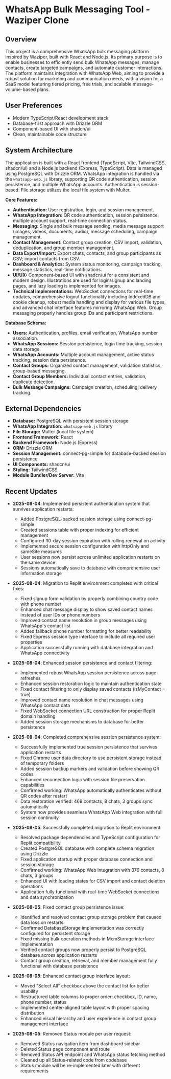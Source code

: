 # WhatsApp Bulk Messaging Tool - Waziper Clone

## Overview
This project is a comprehensive WhatsApp bulk messaging platform inspired by Waziper, built with React and Node.js. Its primary purpose is to enable businesses to efficiently send bulk WhatsApp messages, manage contacts, create targeted campaigns, and automate customer interactions. The platform maintains integration with WhatsApp Web, aiming to provide a robust solution for marketing and communication needs, with a vision for a SaaS model featuring tiered pricing, free trials, and scalable message-volume-based plans.

## User Preferences
- Modern TypeScript/React development stack
- Database-first approach with Drizzle ORM
- Component-based UI with shadcn/ui
- Clean, maintainable code structure

## System Architecture
The application is built with a React frontend (TypeScript, Vite, TailwindCSS, shadcn/ui) and a Node.js backend (Express, TypeScript). Data is managed using PostgreSQL with Drizzle ORM. WhatsApp integration is handled via the `whatsapp-web.js` library, supporting QR code authentication, session persistence, and multiple WhatsApp accounts. Authentication is session-based. File storage utilizes the local file system with Multer.

**Core Features:**
- **Authentication:** User registration, login, and session management.
- **WhatsApp Integration:** QR code authentication, session persistence, multiple account support, real-time connection status.
- **Messaging:** Single and bulk message sending, media message support (images, videos, documents, audio), message scheduling, campaign management.
- **Contact Management:** Contact group creation, CSV import, validation, deduplication, and group member management.
- **Data Export/Import:** Export chats, contacts, and group participants as CSV; import contacts from CSV.
- **Dashboard & Analytics:** System status monitoring, campaign tracking, message statistics, real-time notifications.
- **UI/UX:** Component-based UI with shadcn/ui for a consistent and modern design. Illustrations are used for login/signup and landing pages, and lazy loading is implemented for images.
- **Technical Implementations:** WebSocket connections for real-time updates, comprehensive logout functionality including IndexedDB and cookie cleanup, robust media handling and display for various file types, and advanced chat interface features mirroring WhatsApp Web. Group messaging properly handles group IDs and participant restrictions.

**Database Schema:**
- **Users:** Authentication, profiles, email verification, WhatsApp number association.
- **WhatsApp Sessions:** Session persistence, login time tracking, session data storage.
- **WhatsApp Accounts:** Multiple account management, active status tracking, session data persistence.
- **Contact Groups:** Organized contact management, validation statistics, group-based messaging.
- **Contact Group Members:** Individual contact entries, validation, duplicate detection.
- **Bulk Message Campaigns:** Campaign creation, scheduling, delivery tracking.

## External Dependencies
- **Database:** PostgreSQL with persistent session storage
- **WhatsApp Integration:** `whatsapp-web.js` library
- **File Storage:** Multer (local file system)
- **Frontend Framework:** React
- **Backend Framework:** Node.js (Express)
- **ORM:** Drizzle ORM
- **Session Management:** connect-pg-simple for database-backed session persistence
- **UI Components:** shadcn/ui
- **Styling:** TailwindCSS
- **Module Bundler/Dev Server:** Vite

## Recent Updates
- **2025-08-04**: Implemented persistent authentication system that survives application restarts:
  - Added PostgreSQL-backed session storage using connect-pg-simple
  - Created sessions table with proper indexing for efficient management
  - Configured 30-day session expiration with rolling renewal on activity
  - Implemented secure session configuration with httpOnly and sameSite measures
  - User sessions now persist across unlimited application restarts on the same device
  - Sessions automatically save to database with comprehensive user information storage

- **2025-08-04**: Migration to Replit environment completed with critical fixes:
  - Fixed signup form validation by properly combining country code with phone number
  - Enhanced chat message display to show saved contact names instead of user IDs or phone numbers
  - Improved contact name resolution in group messages using WhatsApp's contact list
  - Added fallback phone number formatting for better readability
  - Fixed Express session type interface to include all required user properties
  - Application successfully running with database integration and WhatsApp connectivity

- **2025-08-04**: Enhanced session persistence and contact filtering:
  - Implemented robust WhatsApp session persistence across page refreshes
  - Enhanced session restoration logic to maintain authentication state
  - Fixed contact filtering to only display saved contacts (isMyContact = true)
  - Improved contact name resolution in chat messages using WhatsApp contact data
  - Fixed WebSocket connection URL construction for proper Replit domain handling
  - Added session storage mechanisms to database for better persistence

- **2025-08-04**: Completed comprehensive session persistence system:
  - Successfully implemented true session persistence that survives application restarts
  - Fixed Chrome user data directory to use persistent storage instead of temporary folders
  - Added session backup markers and validation before showing QR codes
  - Enhanced reconnection logic with session file preservation capabilities
  - Confirmed working: WhatsApp automatically authenticates without QR codes after restart
  - Data restoration verified: 469 contacts, 8 chats, 3 groups sync automatically
  - System now provides seamless WhatsApp Web integration with full session continuity

- **2025-08-05**: Successfully completed migration to Replit environment:
  - Resolved package dependencies and TypeScript configuration for Replit compatibility
  - Created PostgreSQL database with complete schema migration using Drizzle
  - Fixed application startup with proper database connection and session storage
  - Confirmed working: WhatsApp Web integration with 376 contacts, 8 chats, 3 groups
  - Enhanced UI with loading states for CSV import and contact deletion operations
  - Application fully functional with real-time WebSocket connections and data synchronization

- **2025-08-05**: Fixed contact group persistence issue:
  - Identified and resolved contact group storage problem that caused data loss on restarts
  - Confirmed DatabaseStorage implementation was correctly configured for persistent storage
  - Fixed missing bulk operation methods in MemStorage interface implementation
  - Verified contact groups now properly persist to PostgreSQL database across application restarts
  - Contact group creation, retrieval, and member management fully functional with database persistence

- **2025-08-05**: Enhanced contact group interface layout:
  - Moved "Select All" checkbox above the contact list for better usability
  - Restructured table columns to proper order: checkbox, ID, name, phone number, status
  - Implemented center-aligned table layout with proper spacing distribution
  - Enhanced visual hierarchy and user experience in contact group management interface

- **2025-08-05**: Removed Status module per user request:
  - Removed Status navigation item from dashboard sidebar
  - Deleted Status page component and route
  - Removed Status API endpoint and WhatsApp status fetching method
  - Cleaned up all Status-related code from codebase
  - Status module will be re-implemented later with different requirements